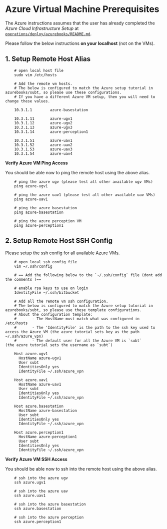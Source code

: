 # Azure Virtual Machine Prerequisites

The Azure instructions assumes that the user has already completed the *Azure Cloud Infrastructure Setup* at [`operations/deploy/azurebooks/README.md`](../operations/deploy/azurebooks/README.md).


Please follow the below instructions **on your localhost** (not on the VMs).

## 1. Setup Remote Host Alias

        # open local host file
        sudo vim /etc/hosts

        # Add the remote vm hosts.
        # The below is configured to match the Azure setup tutorial in azurebooks/subt, so please use these configurations.
        # If you have a different Azure VM setup, then you will need to change these values.

        10.3.1.1        azure-basestation

        10.3.1.11       azure-ugv1
        10.3.1.12       azure-ugv2
        10.3.1.13       azure-ugv3
        10.3.1.14       azure-perception1

        10.3.1.51       azure-uav1
        10.3.1.52       azure-uav2
        10.3.1.53       azure-uav3
        10.3.1.54       azure-uav4

**Verify Azure VM Ping Access**

You should be able now to ping the remote host using the above alias.

        # ping the azure ugv (please test all other available ugv VMs)
        ping azure-ugv1

        # ping the azure uav1 (please test all other available uav VMs)
        ping azure-uav1

        # ping the azure basestation
        ping azure-basestation

        # ping the azure perception VM
        ping azure-perception1


## 2. Setup Remote Host SSH Config

Please setup the ssh config for all available Azure VMs.

        # open local ssh config file
        vim ~/.ssh/config

        # == Add the following below to the `~/.ssh/config` file (dont add the comments )==

        # enable rsa keys to use on login
        IdentityFile ~/.ssh/bitbucket

        # Add all the remote vm ssh configuration.
        # The below is configured to match the Azure setup tutorial in azurebooks/subt, so please use these template configurations.
        # About the configuration template:
        #       - The HostName must match what was configured in /etc/hosts
        #       - The 'IdentityFile' is the path to the ssh key used to access the Azure VM (the azure tutorial sets key as the path ~/.ssh/azure_vpn)
        #       - The default user for all the Azure VM is `subt`       (the azure tutorial sets the username as `subt`)

        Host azure.ugv1
          HostName azure-ugv1
          User subt
          IdentitiesOnly yes
          IdentityFile ~/.ssh/azure_vpn

        Host azure.uav1
          HostName azure-uav1
          User subt
          IdentitiesOnly yes
          IdentityFile ~/.ssh/azure_vpn

        Host azure.basestation
          HostName azure-basestation
          User subt
          IdentitiesOnly yes
          IdentityFile ~/.ssh/azure_vpn

        Host azure.perception1
          HostName azure-perception1
          User subt
          IdentitiesOnly yes
          IdentityFile ~/.ssh/azure_vpn


**Verify Azure VM SSH Access**

You should be able now to ssh into the remote host using the above alias.

        # ssh into the azure ugv
        ssh azure.ugv1

        # ssh into the azure uav
        ssh azure.uav1

        # ssh into the azure basestation
        ssh azure.basestation

        # ssh into the azure perception
        ssh azure.perception1
